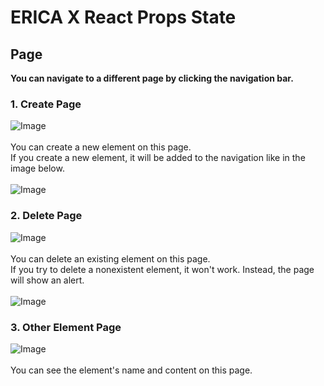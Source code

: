 # ERICA X React Props State

## Page 
<b>You can navigate to a different page by clicking the navigation bar.</b>
### 1. Create Page
![Image](https://github.com/user-attachments/assets/b2cf3fc1-5d6e-46f9-be34-71a2102b7ea5)
<br> 
<br>
You can create a new element on this page.
<br>
If you create a new element, it will be added to the navigation like in the image below.
<br>
<br>
![Image](https://github.com/user-attachments/assets/485efdc3-4975-47e1-9205-32828e2c69a8)
<br>
### 2. Delete Page
![Image](https://github.com/user-attachments/assets/0fc73664-2968-44f4-bc81-2108f2ada18a)
<br>
<br>
You can delete an existing element on this page.
<br>
If you try to delete a nonexistent element, it won't work. Instead, the page will show an alert.
<br>
<br> 
![Image](https://github.com/user-attachments/assets/425ec4a7-7060-4920-8905-c1e795a97e1d)
<br>
### 3. Other Element Page
![Image](https://github.com/user-attachments/assets/965f121b-9b5c-46a6-bf55-a377c3ad5439)
<br>
<br>
You can see the element's name and content on this page.
